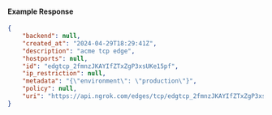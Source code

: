 <!-- Code generated for API Clients. DO NOT EDIT. -->

#### Example Response

```json
{
	"backend": null,
	"created_at": "2024-04-29T18:29:41Z",
	"description": "acme tcp edge",
	"hostports": null,
	"id": "edgtcp_2fmnzJKAYIfZTxZgP3xsUKe15pf",
	"ip_restriction": null,
	"metadata": "{\"environment\": \"production\"}",
	"policy": null,
	"uri": "https://api.ngrok.com/edges/tcp/edgtcp_2fmnzJKAYIfZTxZgP3xsUKe15pf"
}
```
